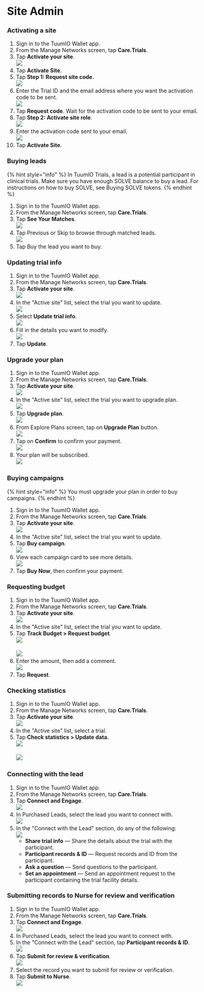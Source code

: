 # Site Admin

### Activating a site

1. Sign in to the TuumIO Wallet app.
2. From the Manage Networks screen, tap **Care.Trials**.
3. Tap **Activate your site**.\
   ![](../../.gitbook/assets/Screenshot\_20240916\_223401.png)
4. Tap **Activate Site**.
5. Tap **Step 1: Request site code.**\
   ![](../../.gitbook/assets/Screenshot\_20240916\_223738.png)
6. Enter the Trial ID and the email address where you want the activation code to be sent.\
   ![](../../.gitbook/assets/Screenshot\_20240916\_223922.png)
7. Tap **Request code**. Wait for the activation code to be sent to your email.
8. Tap **Step 2: Activate site role**.\
   ![](../../.gitbook/assets/Screenshot\_20240916\_224145.png)
9. Enter the activation code sent to your email.\
   ![](../../.gitbook/assets/Screenshot\_20240916\_224219.png)
10. Tap **Activate Site**.

### Buying leads

{% hint style="info" %}
In TuumIO Trials, a lead is a potential participant in clinical trials. Make sure you have enough SOLVE balance to buy a lead. For instructions on how to buy SOLVE, see Buying SOLVE tokens.
{% endhint %}

1. Sign in to the TuumIO Wallet app.
2. From the Manage Networks screen, tap **Care.Trials**.
3. Tap **See Your Matches**.\
   ![](../../.gitbook/assets/Screenshot\_20240916\_224304.png)
4. Tap Previous or Skip to browse through matched leads.\
   ![](../../.gitbook/assets/Screenshot\_20240917\_185142.png)
5. Tap Buy the lead you want to buy.

### Updating trial info

1. Sign in to the TuumIO Wallet app.
2. From the Manage Networks screen, tap **Care.Trials**.
3. Tap **Activate your site**.\
   ![](../../.gitbook/assets/Screenshot\_20240917\_185334.png)
4. In the "Active site" list, select the trial you want to update.\
   ![](../../.gitbook/assets/Screenshot\_20240917\_185347.png)
5. Select **Update trial info**.\
   ![](../../.gitbook/assets/Screenshot\_20240917\_185408.png)
6. Fill in the details you want to modify.\
   ![](../../.gitbook/assets/Screenshot\_20240917\_185517.png)
7. Tap **Update**.

### Upgrade your plan

1. Sign in to the TuumIO Wallet app.
2. From the Manage Networks screen, tap **Care.Trials**.
3. Tap **Activate your site**.\
   ![](../../.gitbook/assets/Screenshot\_20240918\_142433.png)
4. In the "Active site" list, select the trial you want to upgrade plan.\
   ![](../../.gitbook/assets/Screenshot\_20240918\_142442.png)
5. Tap **Upgrade plan**.\
   ![](../../.gitbook/assets/Screenshot\_20240918\_142457.png)
6. From Explore Plans screen, tap on **Upgrade Plan** button.\
   ![](../../.gitbook/assets/Screenshot\_20240918\_142633.png)
7. Tap on **Confirm** to confirm your payment.\
   ![](../../.gitbook/assets/Screenshot\_20240918\_142635.png)
8. Your plan will be subscribed.\
   ![](../../.gitbook/assets/Screenshot\_20240918\_142750.png)

### Buying campaigns

{% hint style="info" %}
You must upgrade your plan in order to buy campaigns.
{% endhint %}

1. Sign in to the TuumIO Wallet app.
2. From the Manage Networks screen, tap **Care.Trials**.
3. Tap **Activate your site**.\
   ![](../../.gitbook/assets/Screenshot\_20240917\_185550.png)
4. In the "Active site" list, select the trial you want to update.
5. Tap **Buy campaign**.\
   ![](../../.gitbook/assets/Screenshot\_20240917\_185615.png)
6. View each campaign card to see more details.\
   ![](../../.gitbook/assets/Screenshot\_20240917\_185652.png)
7. Tap **Buy Now**, then confirm your payment.

### Requesting budget

1. Sign in to the TuumIO Wallet app.
2. From the Manage Networks screen, tap **Care.Trials**.
3. Tap **Activate your site**.\
   ![](../../.gitbook/assets/Screenshot\_20240917\_185715.png)
4. In the "Active site" list, select the trial you want to update.
5. Tap **Track Budget > Request budget**.\
   ![](../../.gitbook/assets/Screenshot\_20240917\_185801.png)\
   \
   ![](../../.gitbook/assets/Screenshot\_20240917\_185743.png)
6. Enter the amount, then add a comment.\
   ![](../../.gitbook/assets/Screenshot\_20240917\_185828.png)
7. Tap **Request**.

### Checking statistics

1. Sign in to the TuumIO Wallet app.
2. From the Manage Networks screen, tap **Care.Trials**.
3. Tap **Activate your site**.\
   ![](../../.gitbook/assets/Screenshot\_20240917\_185858.png)
4. In the "Active site" list, select a trial.
5. Tap **Check statistics > Update data.**\
   ![](../../.gitbook/assets/Screenshot\_20240917\_185912.png)\
   \
   ![](../../.gitbook/assets/Screenshot\_20240917\_185927.png)

### Connecting with the lead

1. Sign in to the TuumIO Wallet app.
2. From the Manage Networks screen, tap **Care.Trials**.
3. Tap **Connect and Engage**.\
   ![](../../.gitbook/assets/Screenshot\_20240917\_190013.png)
4. In Purchased Leads, select the lead you want to connect with.\
   ![](../../.gitbook/assets/Screenshot\_20240917\_205229.png)
5. In the "Connect with the Lead" section, do any of the following:\
   ![](../../.gitbook/assets/Screenshot\_20240917\_205258.png)
   * **Share trial info** — Share the details about the trial with the participant.
   * **Participant records & ID** — Request records and ID from the participant.
   * **Ask a question** — Send questions to the participant.
   * **Set an appointment** — Send an appointment request to the participant containing the trial facility details.

### Submitting records to Nurse for review and verification

1. Sign in to the TuumIO Wallet app.
2. From the Manage Networks screen, tap **Care.Trials**.
3. Tap **Connect and Engage**.\
   ![](../../.gitbook/assets/Screenshot\_20240917\_205325.png)
4. In Purchased Leads, select the lead you want to connect with.
5. In the "Connect with the Lead" section, tap **Participant records & ID**.\
   ![](../../.gitbook/assets/Screenshot\_20240917\_205444.png)
6. Tap **Submit for review & verification**.\
   ![](../../.gitbook/assets/Screenshot\_20240917\_205510.png)
7. Select the record you want to submit for review or verification.
8. Tap **Submit to Nurse**.\
   ![](../../.gitbook/assets/Screenshot\_20240917\_205602.png)
